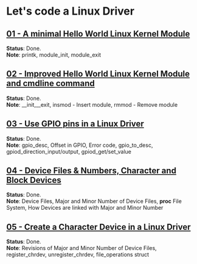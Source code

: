 # Let's code a Linux Driver

## [01 - A minimal Hello World Linux Kernel Module](https://youtu.be/RuocwHw0MzE?si=mMh2yBgT8qV4-r_s)

**Status**: Done.  
**Note**: printk, module_init, module_exit

## [02 - Improved Hello World Linux Kernel Module and cmdline command](https://youtu.be/ImodxTHgAwU?si=hZkRQOAJg9scovnH)

**Status**: Done.  
**Note**: __init,__exit, insmod - Insert module, rmmod - Remove module

## [03 - Use GPIO pins in a Linux Driver](https://youtu.be/7eY6NTIdReg?si=yNQ7l00SisBkn849)

**Status**: Done.  
**Note**: gpio_desc, Offset in GPIO, Error code, gpio_to_desc, gpiod_direction_input/output, gpiod_get/set_value

## [04 - Device Files & Numbers, Character and Block Devices](https://www.youtube.com/watch?v=hbSSi4bHF8E&list=PLCGpd0Do5-I3b5TtyqeF1UdyD4C-S-dMa&index=5)

**Status**: Done.  
**Note**: Device Files, Major and Minor Number of Device Files, **proc** File System, How Devices are linked with Major and Minor Number

## [05 - Create a Character Device in a Linux Driver](https://www.youtube.com/watch?v=Zg8tnxR_z94&list=PLCGpd0Do5-I3b5TtyqeF1UdyD4C-S-dMa&index=6)

**Status**: Done.  
**Note**: Revisions of Major and Minor Number of Device Files, register_chrdev, unregister_chrdev, file_operations struct
